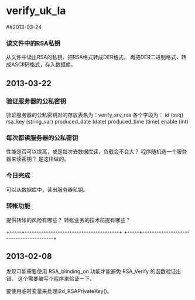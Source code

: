verify_uk_la
============

##2013-03-24
### 读文件中的RSA私钥
从文件中读出RSA的私钥，把RSA格式转成DER格式，
再把DER二进制格式，转成ASCII码格式，存入数据库。


## 2013-03-22
### 验证服务器的公私密钥 
验证服务器的公私密钥对的存放表名为：verify_srv_rsa
各个字段为：
id (seq)
rsa_key (string_var)
produced_date (date)
produced_time (time)
enable (int) 

### 每次都读服务器的公私密钥
性能是否可以提高，或是每次去数据库读，负载会不会大？
程序随机选一个服务器来读密钥？ 是这样做的。

### 今日完成
可以从数据库中，读出服务器私钥。

### 转帐功能
提供转帐的风险有哪些？
转账业务的技术前提有哪些？

 +-----+----------------------------------------+
 +-----+----------------------------------------+
## 2013-02-08
发现可能需要使用 RSA_blinding_on 功能才能避免 RSA_Verify 的函数验证出错。
这个需要编写个程序来验证一下。

要使用临时变量来处理i2d_RSAPrivateKey()。




